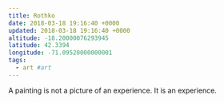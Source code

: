 ```yaml
---
title: Rothko
date: 2018-03-18 19:16:40 +0000
updated: 2018-03-18 19:16:40 +0000
altitude: -18.20000076293945
latitude: 42.3394
longitude: -71.09520000000001
tags:
  - art #art
---
```

A painting is not a picture of an experience. It is an experience.